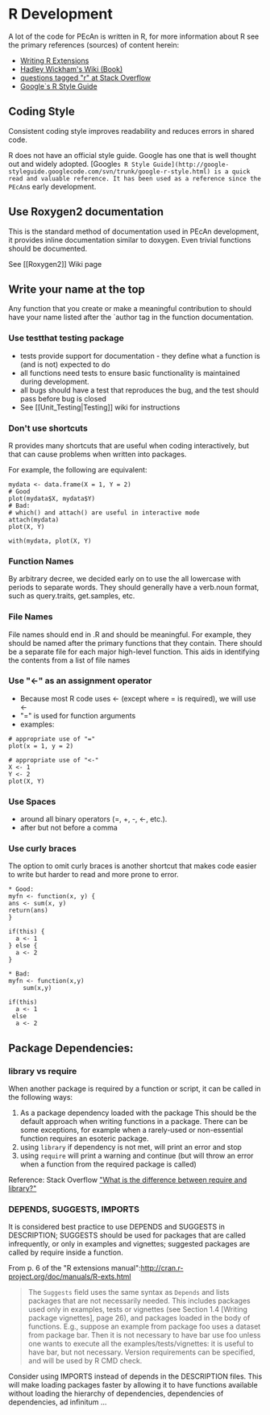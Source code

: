 R Development
=============

A lot of the code for PEcAn is written in R, for more information about
R see the primary references (sources) of content herein:

* [Writing R Extensions](http://cran.r-project.org/doc/manuals/R-exts.html)
* [Hadley Wickham's Wiki (Book)](https://github.com/hadley/devtools/wiki/Introduction) 
* [questions tagged "r" at Stack Overflow](http://stackoverflow.com/questions/tagged/r?sort=votes&pagesize=50)
* [Google`s R Style
Guide](http://google-styleguide.googlecode.com/svn/trunk/google-r-style.html)

Coding Style
------------

Consistent coding style improves readability and reduces errors in
shared code.

R does not have an official style guide. Google has one that is well
thought out and widely adopted. [Google`s R Style
Guide](http://google-styleguide.googlecode.com/svn/trunk/google-r-style.html)
is a quick read and valuable reference. It has been used as a reference
since the PEcAn`s early development.

## Use Roxygen2 documentation

This is the standard method of documentation used in PEcAn development,
it provides inline documentation similar to doxygen. Even trivial
functions should be documented.

See [[Roxygen2]] Wiki page

## Write your name at the top

Any function that you create or make a meaningful contribution to should
have your name listed after the
`author tag in the function documentation.

### Use testthat testing package

* tests provide support for documentation - they define what a function is (and is not) expected to do 
* all functions need tests to ensure basic functionality is maintained during development.
* all bugs should have a test that reproduces the bug, and the test should pass before bug is closed
* See [[Unit_Testing|Testing]] wiki for instructions

### Don't use shortcuts

R provides many shortcuts that are useful when coding interactively, but that can cause problems when written into packages. 

For example, the following are equivalent:

```{r}
mydata <- data.frame(X = 1, Y = 2)
# Good
plot(mydata$X, mydata$Y)
# Bad:
# which() and attach() are useful in interactive mode 
attach(mydata)
plot(X, Y)

with(mydata, plot(X, Y)
```


### Function Names

By arbitrary decree, we decided early on to use the all lowercase with periods to separate words. They should generally have a verb.noun format, such as query.traits, get.samples, etc.

### File Names

File names should end in .R and should be meaningful. For example, they should be named after the primary functions that they contain. There should be a separate file for each major high-level function. This aids in identifying the contents from a list of file names

### Use "<-" as an assignment operator

* Because most R code uses <- (except where = is required), we will use <-
* "=" is used for function arguments
* examples:
```{r}
# appropriate use of "="
plot(x = 1, y = 2)

# appropriate use of "<-"
X <- 1
Y <- 2
plot(X, Y)
```

### Use Spaces

* around all binary operators (=, +, -, <-, etc.). 
* after but not before a comma

### Use curly braces

The option to omit curly braces is another shortcut that makes code easier to write but harder to read and more prone to error.

```{r}
* Good:
myfn <- function(x, y) {
ans <- sum(x, y)
return(ans)
}

if(this) {
  a <- 1
} else {
  a <- 2
}

* Bad:
myfn <- function(x,y)
    sum(x,y)

if(this) 
  a <- 1
 else 
  a <- 2
```

## Package Dependencies: 

### library vs require 


When another package is required by a function or script, it can be called in the following ways:

1. As a package dependency loaded with the package
   This should be the default approach when writing functions in a package. There can be some exceptions, for example when a rarely-used or non-essential function requires an esoteric package. 
2. using `library`
   if dependency is not met, will print an error and stop
3. using `require`
   will print a warning and continue (but will throw an error when a function from the required package is called) 


Reference: Stack Overflow ["What is the difference between require and library?"](http://stackoverflow.com/questions/5595512/what-is-the-difference-between-require-and-library)

### DEPENDS, SUGGESTS, IMPORTS

It is considered best practice to use DEPENDS and SUGGESTS in DESCRIPTION; SUGGESTS should be used for packages that are called infrequently, or only in examples and vignettes; suggested packages are called by require inside a function.

From p. 6 of the "R extensions manual":http://cran.r-project.org/doc/manuals/R-exts.html

> The `Suggests` field uses the same syntax as `Depends` and lists packages that are not necessarily needed. This includes packages used only in examples, tests or vignettes (see Section 1.4 [Writing package vignettes], page 26), and packages loaded in the body of functions. E.g., suppose an example from package foo uses a dataset from package bar. Then it is not necessary to have bar use foo unless one wants to execute all the examples/tests/vignettes: it is useful to have bar, but not necessary. Version requirements can be specified, and will be used by R CMD check.

Consider using IMPORTS instead of depends in the DESCRIPTION files. This will make loading packages faster by allowing it to have functions available without loading the hierarchy of dependencies, dependencies of dependencies, ad infinitum ...
